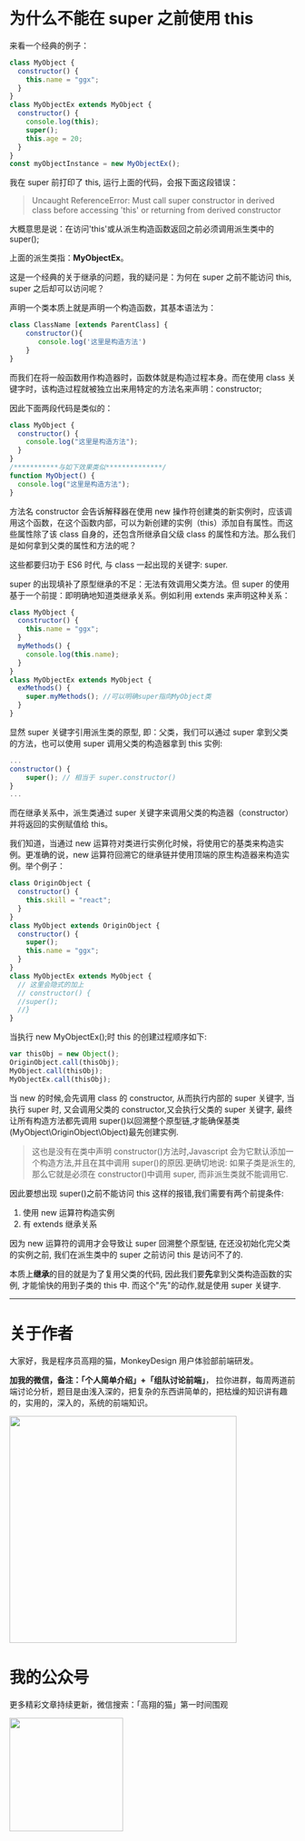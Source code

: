 # 为什么不能在 super 之前使用 this

来看一个经典的例子：

```js
class MyObject {
  constructor() {
    this.name = "ggx";
  }
}
class MyObjectEx extends MyObject {
  constructor() {
    console.log(this);
    super();
    this.age = 20;
  }
}
const myObjectInstance = new MyObjectEx();
```

我在 super 前打印了 this, 运行上面的代码，会报下面这段错误：

> Uncaught ReferenceError: Must call super constructor in derived class before accessing 'this' or returning from derived constructor

大概意思是说：在访问'this'或从派生构造函数返回之前必须调用派生类中的 super();

上面的派生类指：**MyObjectEx**。

这是一个经典的关于继承的问题，我的疑问是：为何在 super 之前不能访问 this, super 之后却可以访问呢？

声明一个类本质上就是声明一个构造函数，其基本语法为：

```js
class ClassName [extends ParentClass] {
    constructor(){
       console.log('这里是构造方法')
    }
}
```

而我们在将一般函数用作构造器时，函数体就是构造过程本身。而在使用 class 关键字时，该构造过程就被独立出来用特定的方法名来声明：constructor;

因此下面两段代码是类似的：

```js
class MyObject {
  constructor() {
    console.log("这里是构造方法");
  }
}
/***********与如下效果类似**************/
function MyObject() {
  console.log("这里是构造方法");
}
```

方法名 constructor 会告诉解释器在使用 new 操作符创建类的新实例时，应该调用这个函数，在这个函数内部，可以为新创建的实例（this）添加自有属性。而这些属性除了该 class 自身的，还包含所继承自父级 class 的属性和方法。那么我们是如何拿到父类的属性和方法的呢？

这些都要归功于 ES6 时代, 与 class 一起出现的关键字: super.

super 的出现填补了原型继承的不足：无法有效调用父类方法。但 super 的使用基于一个前提：即明确地知道类继承关系。例如利用 extends 来声明这种关系：

```js
class MyObject {
  constructor() {
    this.name = "ggx";
  }
  myMethods() {
    console.log(this.name);
  }
}
class MyObjectEx extends MyObject {
  exMethods() {
    super.myMethods(); //可以明确super指向MyObject类
  }
}
```

显然 super 关键字引用派生类的原型, 即：父类，我们可以通过 super 拿到父类的方法，也可以使用 super 调用父类的构造器拿到 this 实例:

```js
...
constructor() {
    super(); // 相当于 super.constructor()
}
...
```

而在继承关系中，派生类通过 super 关键字来调用父类的构造器（constructor）并将返回的实例赋值给 this。

我们知道，当通过 new 运算符对类进行实例化时候，将使用它的基类来构造实例。更准确的说，new 运算符回溯它的继承链并使用顶端的原生构造器来构造实例。举个例子：

```js
class OriginObject {
  constructor() {
    this.skill = "react";
  }
}
class MyObject extends OriginObject {
  constructor() {
    super();
    this.name = "ggx";
  }
}
class MyObjectEx extends MyObject {
  // 这里会隐式的加上
  // constructor() {
  //super();
  //}
}
```

当执行 new MyObjectEx();时 this 的创建过程顺序如下:

```js
var thisObj = new Object();
OriginObject.call(thisObj);
MyObject.call(thisObj);
MyObjectEx.call(thisObj);
```

当 new 的时候,会先调用 class 的 constructor, 从而执行内部的 super 关键字, 当执行 super 时, 又会调用父类的 constructor,又会执行父类的 super 关键字, 最终让所有构造方法都先调用 super()以回溯整个原型链,才能确保基类(MyObject\OriginObject\Object)最先创建实例.

> 这也是没有在类中声明 constructor()方法时,Javascript 会为它默认添加一个构造方法,并且在其中调用 super()的原因.更确切地说: 如果子类是派生的,那么它就是必须在 constructor()中调用 super, 而非派生类就不能调用它.

因此要想出现 super()之前不能访问 this 这样的报错,我们需要有两个前提条件:

1.  使用 new 运算符构造实例
2.  有 extends 继承关系

因为 new 运算符的调用才会导致让 super 回溯整个原型链, 在还没初始化完父类的实例之前, 我们在派生类中的 super 之前访问 this 是访问不了的.

本质上**继承**的目的就是为了复用父类的代码, 因此我们要**先**拿到父类构造函数的实例, 才能愉快的用到子类的 this 中. 而这个"先"的动作,就是使用 super 关键字.

---

# 关于作者

大家好，我是程序员高翔的猫，MonkeyDesign 用户体验部前端研发。

**加我的微信，备注：「个人简单介绍」+「组队讨论前端」**， 拉你进群，每周两道前端讨论分析，题目是由浅入深的，把复杂的东西讲简单的，把枯燥的知识讲有趣的，实用的，深入的，系统的前端知识。

<a name="微信"></a>
<img width="400" src="https://cdn.jsdelivr.net/gh/HelloGGX/Front-End-question@master/pics/weixin.jpg"/>

# 我的公众号

更多精彩文章持续更新，微信搜索：「高翔的猫」第一时间围观

<a name="公众号"></a>

<img src="https://mp.weixin.qq.com/mp/qrcode?scene=10000004&size=102&__biz=MzkxNjMxNDU0MQ==&mid=2247483692&idx=1&sn=2d2baccebfd92fbf6d0506d3c75b3ade&send_time=" data-img="1" width="200" height="200">
